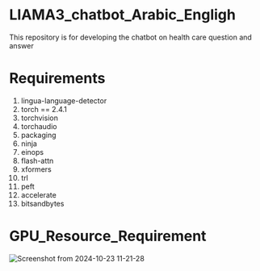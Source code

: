 # LIAMA3_chatbot_Arabic_Engligh
This repository is for developing the chatbot on health care question and answer


# Requirements 
1. lingua-language-detector
2. torch == 2.4.1
3. torchvision
4. torchaudio
5. packaging
6. ninja
7. einops
8. flash-attn
9. xformers
10. trl
11. peft
12. accelerate
13. bitsandbytes


# GPU_Resource_Requirement
![Screenshot from 2024-10-23 11-21-28](https://github.com/user-attachments/assets/58f28ade-1348-4b87-871a-84f4c26e5853)
